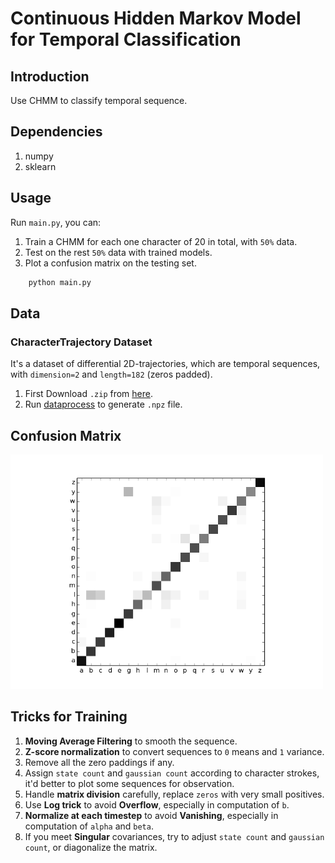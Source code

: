 # Continuous Hidden Markov Model for Temporal Classification

## Introduction
Use CHMM to classify temporal sequence.

## Dependencies
1. numpy
2. sklearn

## Usage
Run `main.py`, you can:
1. Train a CHMM for each one character of 20 in total, with `50%` data.
2. Test on the rest `50%` data with trained models.
3. Plot a confusion matrix on the testing set.

```python
    python main.py
```

## Data
### CharacterTrajectory Dataset
It's a dataset of differential 2D-trajectories, which are temporal sequences, with `dimension=2` and `length=182` (zeros padded).
1. First Download `.zip` from [here](http://timeseriesclassification.com/description.php?Dataset=CharacterTrajectories).
2. Run [dataprocess](https://github.com/SongDark/timeseries_infogan/blob/master/dataprocess.py) to generate `.npz` file.

## Confusion Matrix

<centering>
<img src="save/CharacterTrajectories/confuse_matrix.png" width=500px>


## Tricks for Training
1. **Moving Average Filtering** to smooth the sequence.
2. **Z-score normalization** to convert sequences to `0` means and `1` variance.
3. Remove all the zero paddings if any.
4. Assign `state count` and `gaussian count` according to character strokes, it'd better to plot some sequences for observation.
5. Handle **matrix division** carefully, replace `zeros` with very small positives.
6. Use **Log trick** to avoid **Overflow**, especially in computation of `b`. 
7. **Normalize at each timestep** to avoid **Vanishing**, especially in computation of `alpha` and `beta`.
8. If you meet **Singular** covariances, try to adjust `state count` and `gaussian count`, or diagonalize the matrix.

